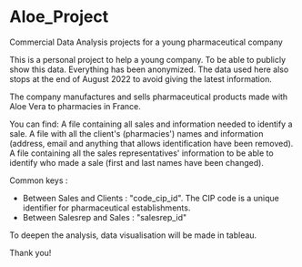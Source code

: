 # Aloe_Project
Commercial Data Analysis projects for a young pharmaceutical company

This is a personal project to help a young company. To be able to publicly show this data. Everything has been anonymized.
The data used here also stops at the end of August 2022 to avoid giving the latest information.

The company manufactures and sells pharmaceutical products made with Aloe Vera to pharmacies in France.

You can find:
A file containing all sales and information needed to identify a sale.
A file with all the client's (pharmacies') names and information (address, email and anything that allows identification have been removed).
A file containing all the sales representatives' information to be able to identify who made a sale (first and last names have been changed).

Common keys : 
- Between Sales and Clients : "code_cip_id". The CIP code is a unique identifier for pharmaceutical establishments.
- Between Salesrep and Sales : "salesrep_id"

To deepen the analysis, data visualisation will be made in tableau.

Thank you!
